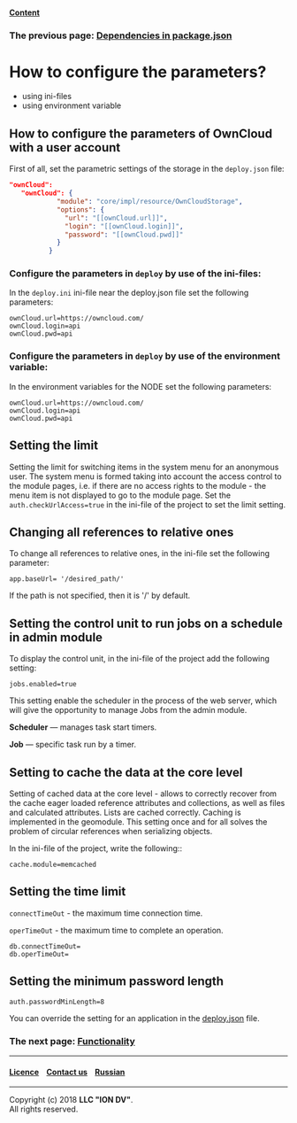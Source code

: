 #### [Content](/docs/en/index.md)

### The previous page: [Dependencies in package.json](package.md)

# How to configure the parameters?

* using ini-files
* using environment variable

## How to configure the parameters of OwnCloud with a user account

First of all, set the parametric settings of the storage in the `deploy.json` file:

```json
"ownCloud": 
   "ownCloud": {
            "module": "core/impl/resource/OwnCloudStorage",
            "options": {
              "url": "[[ownCloud.url]]",
              "login": "[[ownCloud.login]]",
              "password": "[[ownCloud.pwd]]"
            }
          }
```

### Configure the parameters in `deploy` by use of the ini-files:

In the `deploy.ini` ini-file near the deploy.json file set the following parameters: 

```
ownCloud.url=https://owncloud.com/
ownCloud.login=api
ownCloud.pwd=api
```

### Configure the parameters in `deploy` by use of the environment variable:

In the environment variables for the NODE set the following parameters: 

```
ownCloud.url=https://owncloud.com/
ownCloud.login=api
ownCloud.pwd=api
```



## Setting the limit 

Setting the limit for switching items in the system menu for an anonymous user. The system menu is formed taking into account the access control to the module pages, i.e. if there are no access rights to the module - the menu item is not displayed to go to the module page. Set the `auth.checkUrlAccess=true` in the ini-file of the project to set the limit setting.

## Changing all references to relative ones

To change all references to relative ones, in the ini-file set the following parameter:

```
app.baseUrl= '/desired_path/'
```

If the path is not specified, then it is '/' by default.

## Setting the control unit to run jobs on a schedule in admin module

To display the control unit, in the ini-file of the project add the following setting:

```
jobs.enabled=true
```

This setting enable the scheduler in the process of the web server, which will give the opportunity to manage Jobs from the admin module.

**Scheduler** — manages task start timers.

**Job** — specific task run by a timer.



## Setting to cache the data at the core level

Setting of cached data at the core level - allows to correctly recover from the cache eager loaded reference attributes and collections, as well as files and calculated attributes. Lists are cached correctly. Caching is implemented in the geomodule. This setting once and for all solves the problem of circular references when serializing objects.

In the ini-file of the project, write the following::

```
cache.module=memcached
```

## Setting the time limit

`connectTimeOut` - the maximum time connection time.

`operTimeOut` - the maximum time to complete an operation.

```
db.connectTimeOut=
db.operTimeOut=
```

## Setting the minimum password length

```
auth.passwordMinLength=8
```
You can override the setting for an application in the [deploy.json](https://github.com/iondv/framework/blob/masterdeploy_globals.md#%D0%BD%D0%B0%D1%81%D1%82%D1%80%D0%BE%D0%B9%D0%BA%D0%B0-%D0%BC%D0%B8%D0%BD%D0%B8%D0%BC%D0%B0%D0%BB%D1%8C%D0%BD%D0%BE%D0%B9-%D0%B4%D0%BB%D0%B8%D0%BD%D1%8B-%D0%BF%D0%B0%D1%80%D0%BE%D0%BB%D1%8F-%D0%B4%D0%BB%D1%8F-%D0%B2%D1%85%D0%BE%D0%B4%D0%B0-%D0%B2-%D1%81%D0%B8%D1%81%D1%82%D0%B5%D0%BC%D1%83) file.

### The next page: [Functionality](/docs/en/2_system_description/functionality/functionality.md)

--------------------------------------------------------------------------  


 #### [Licence](/LICENSE) &ensp;  [Contact us](https://iondv.com/portal/contacts) &ensp;  [Russian](/docs/ru/2_system_description/platform_configuration/ini_files.md)   &ensp;  
 
 --------------------------------------------------------------------------  

Copyright (c) 2018 **LLC "ION DV"**.  
All rights reserved. 